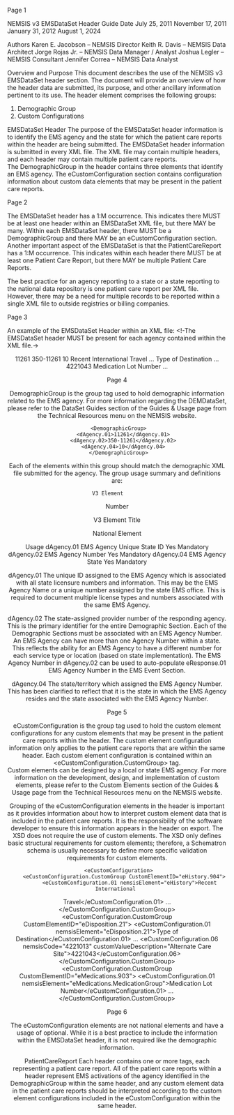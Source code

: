 

Page 1 
 
NEMSIS v3 EMSDataSet Header Guide 
Date 
July 25, 2011 
November 17, 2011 
January 31, 2012 
August 1, 2024  
 
Authors 
Karen E. Jacobson –   NEMSIS Director 
Keith R. Davis –    NEMSIS Data Architect 
Jorge Rojas Jr. – NEMSIS Data Manager / Analyst 
Joshua Legler –   NEMSIS Consultant 
Jennifer Correa –   NEMSIS Data Analyst 
 
Overview and Purpose 
This  document  describes  the  use  of  the  NEMSIS  v3  EMSDataSet  header  section.   The 
document  will provide an overview of how the header data are submitted, its purpose, 
and other ancillary information pertinent to its use.  The header element comprises the 
following groups: 
 
1. Demographic Group 
2. Custom Configurations 
 
EMSDataSet Header 
The purpose of the EMSDataSet header information is to identify the EMS agency and 
the state for which the patient care reports within the header are being submitted.  The 
EMSDataSet header information is submitted in every XML file.  The XML file may 
contain multiple headers, and each header may contain multiple patient care reports.  
The DemographicGroup in the header contains three elements that identify an EMS 
agency. The eCustomConfiguration section contains configuration information about 
custom data elements that may be present in the patient care reports. 
 
 
 

Page 2 
 
 
 
The EMSDataSet header has a 1:M occurrence.  This indicates there MUST be at least 
one header within an EMSDataSet XML file, but there MAY be many. Within each 
EMSDataSet header, there MUST be a DemographicGroup and there MAY be an 
eCustomConfiguration section.  Another important aspect of the EMSDataSet is that the 
PatientCareReport has a 1:M occurrence.  This indicates within each header there MUST 
be at least one Patient Care Report, but there MAY be multiple Patient Care Reports.   
 
The best practice for an agency reporting to a state or a state reporting to the national 
data repository is one patient care report per XML file.  However, there may be a need 
for multiple records to be reported within a single XML file to outside registries or billing 
companies. 
  

Page 3 
 
 
An example of the EMSDataSet Header within an XML file: 
<!-The EMSDataSet header MUST be present for each agency contained within the XML file.->    
<Header> 
<!-Demographic Group MUST be present.-->  
      <DemographicGroup> 
         <dAgency.01>11261</dAgency.01> 
         <dAgency.02>350-11261</dAgency.02> 
         <dAgency.04>10</dAgency.04> 
      </DemographicGroup> 
<!—eCustomConfiguration MAY contain custom data elements.--> 
      <eCustomConfiguration> 
         <eCustomConfiguration.CustomGroup CustomElementID="eHistory.904"> 
            <eCustomConfiguration.01 nemsisElement="eHistory">Recent International 
Travel</eCustomConfiguration.01> 
...  
         </eCustomConfiguration.CustomGroup> 
   <eCustomConfiguration> 
      <eCustomConfiguration.CustomGroup CustomElementID="eDisposition.21"> 
         <eCustomConfiguration.01 nemsisElement="eDisposition.21">Type of 
Destination</eCustomConfiguration.01> 
... 
         <eCustomConfiguration.06 nemsisCode="4221013" customValueDescription="Alternate 
Care Site">4221043</eCustomConfiguration.06> 
      </eCustomConfiguration.CustomGroup> 
<eCustomConfiguration.CustomGroup CustomElementID="eMedications.903"> 
            <eCustomConfiguration.01 
nemsisElement="eMedications.MedicationGroup">Medication Lot 
Number</eCustomConfiguration.01> 
... 
         </eCustomConfiguration.CustomGroup> 
      </eCustomConfiguration> 
      <!-- PatientCareReport/UUID MUST be present for each Patient Care Report contained 
within the XML file.--> 
      <PatientCareReport UUID="9c27ac41-89fe-4059-9e25-ff97b3f22a97"> 
  

Page 4 
 
DemographicGroup 
<DemographicGroup> is the group tag used to hold demographic information related to 
the EMS agency.  For more information regarding the DEMDataSet, please refer to the 
DataSet Guides section of the Guides & Usage page from the Technical Resources menu 
on the NEMSIS website. 
 
      <DemographicGroup> 
         <dAgency.01>11261</dAgency.01> 
         <dAgency.02>350-11261</dAgency.02> 
         <dAgency.04>10</dAgency.04> 
      </DemographicGroup> 
 
Each of the elements within this group should match the demographic XML file 
submitted for the agency.  The group usage summary and definitions are: 
 
    V3 Element      
Number 
 
 
V3 Element Title 
 
National 
Element 
 
 
Usage 
dAgency.01 EMS Agency Unique State ID Yes Mandatory 
dAgency.02 EMS Agency Number Yes Mandatory 
dAgency.04 EMS Agency State Yes Mandatory 
 
dAgency.01 The unique ID assigned to the EMS Agency which is associated with all state 
licensure numbers and information.  This may be the EMS Agency Name or a unique 
number assigned by the state EMS office. This is required to document multiple license 
types and numbers associated with the same EMS Agency. 
 
dAgency.02 The state-assigned provider number of the responding agency. This is the 
primary identifier for the entire Demographic Section. Each of the Demographic Sections 
must be associated with an EMS Agency Number. An EMS Agency can have more than 
one Agency Number within a state. This reflects the ability for an EMS Agency to have a 
different number for each service type or location (based on state implementation). The 
EMS Agency Number in dAgency.02 can be used to auto-populate eResponse.01 EMS 
Agency Number in the EMS Event Section. 
 
dAgency.04 The state/territory which assigned the EMS Agency Number. This has been 
clarified to reflect that it is the state in which the EMS Agency resides and the state 
associated with the EMS Agency Number. 
 
 
 

Page 5 
 
eCustomConfiguration 
<eCustomConfiguration> is the group tag used to hold the custom element 
configurations for any custom elements that may be present in the patient care reports 
within the header. The custom element configuration information only applies to the 
patient care reports that are within the same header. Each custom element 
configuration is contained within an <eCustomConfiguration.CustomGroup>   tag.  
Custom elements can be designed by a local or state EMS agency.  For more information 
on the development, design, and implementation of custom elements, please refer to 
the Custom Elements section of the Guides & Usage
 page from the Technical Resources 
menu on the NEMSIS website. 
 
Grouping of the eCustomConfiguration elements in the header is important as it 
provides information about how to interpret custom element data that is included in 
the patient care reports.  It is the responsibility of the software developer to ensure this 
information appears in the header on export.  The XSD does not require the use of 
custom elements.  The XSD only defines basic structural requirements for custom 
elements; therefore, a Schematron schema is usually necessary to define more specific 
validation requirements for custom elements. 
 
      <eCustomConfiguration> 
         <eCustomConfiguration.CustomGroup CustomElementID="eHistory.904"> 
            <eCustomConfiguration.01 nemsisElement="eHistory">Recent International 
Travel</eCustomConfiguration.01> 
...  
         </eCustomConfiguration.CustomGroup> 
   <eCustomConfiguration> 
      <eCustomConfiguration.CustomGroup CustomElementID="eDisposition.21"> 
         <eCustomConfiguration.01 nemsisElement="eDisposition.21">Type of 
Destination</eCustomConfiguration.01> 
... 
         <eCustomConfiguration.06 nemsisCode="4221013" customValueDescription="Alternate 
Care Site">4221043</eCustomConfiguration.06> 
      </eCustomConfiguration.CustomGroup> 
<eCustomConfiguration.CustomGroup CustomElementID="eMedications.903"> 
            <eCustomConfiguration.01 
nemsisElement="eMedications.MedicationGroup">Medication Lot 
Number</eCustomConfiguration.01> 
... 
         </eCustomConfiguration.CustomGroup> 
</eCustomConfiguration> 
 

Page 6 
 
The eCustomConfiguration elements are not national elements and have a usage of 
optional.  While it is a best practice to include the information within the EMSDataSet 
header, it is not required like the demographic information. 
 
PatientCareReport 
Each header contains one or more <PatientCareReport> tags, each representing a patient care report. 
All of the patient care reports within a header represent EMS activations of the agency identified in the 
DemographicGroup within the same header, and any custom element data in the patient care reports 
should be interpreted according to the custom element configurations included in the 
eCustomConfiguration within the same header. 